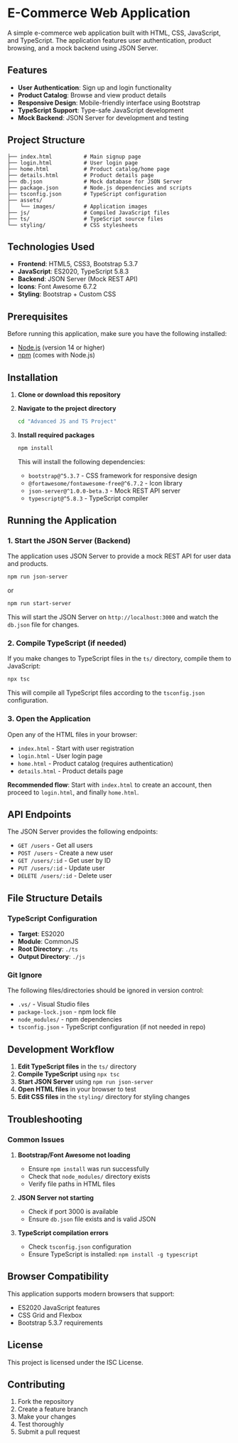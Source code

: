 # E-Commerce Web Application

A simple e-commerce web application built with HTML, CSS, JavaScript, and TypeScript. The application features user authentication, product browsing, and a mock backend using JSON Server.

## Features

- **User Authentication**: Sign up and login functionality
- **Product Catalog**: Browse and view product details
- **Responsive Design**: Mobile-friendly interface using Bootstrap
- **TypeScript Support**: Type-safe JavaScript development
- **Mock Backend**: JSON Server for development and testing

## Project Structure

```
├── index.html          # Main signup page
├── login.html          # User login page
├── home.html           # Product catalog/home page
├── details.html        # Product details page
├── db.json             # Mock database for JSON Server
├── package.json        # Node.js dependencies and scripts
├── tsconfig.json       # TypeScript configuration
├── assets/
│   └── images/         # Application images
├── js/                 # Compiled JavaScript files
├── ts/                 # TypeScript source files
└── styling/            # CSS stylesheets
```

## Technologies Used

- **Frontend**: HTML5, CSS3, Bootstrap 5.3.7
- **JavaScript**: ES2020, TypeScript 5.8.3
- **Backend**: JSON Server (Mock REST API)
- **Icons**: Font Awesome 6.7.2
- **Styling**: Bootstrap + Custom CSS

## Prerequisites

Before running this application, make sure you have the following installed:

- [Node.js](https://nodejs.org/) (version 14 or higher)
- [npm](https://www.npmjs.com/) (comes with Node.js)

## Installation

1. **Clone or download this repository**

2. **Navigate to the project directory**
   ```bash
   cd "Advanced JS and TS Project"
   ```

3. **Install required packages**
   ```bash
   npm install
   ```

   This will install the following dependencies:
   - `bootstrap@^5.3.7` - CSS framework for responsive design
   - `@fortawesome/fontawesome-free@^6.7.2` - Icon library
   - `json-server@^1.0.0-beta.3` - Mock REST API server
   - `typescript@^5.8.3` - TypeScript compiler

## Running the Application

### 1. Start the JSON Server (Backend)

The application uses JSON Server to provide a mock REST API for user data and products.

```bash
npm run json-server
```

or

```bash
npm run start-server
```

This will start the JSON Server on `http://localhost:3000` and watch the `db.json` file for changes.

### 2. Compile TypeScript (if needed)

If you make changes to TypeScript files in the `ts/` directory, compile them to JavaScript:

```bash
npx tsc
```

This will compile all TypeScript files according to the `tsconfig.json` configuration.

### 3. Open the Application

Open any of the HTML files in your browser:

- `index.html` - Start with user registration
- `login.html` - User login page
- `home.html` - Product catalog (requires authentication)
- `details.html` - Product details page

**Recommended flow**: Start with `index.html` to create an account, then proceed to `login.html`, and finally `home.html`.

## API Endpoints

The JSON Server provides the following endpoints:

- `GET /users` - Get all users
- `POST /users` - Create a new user
- `GET /users/:id` - Get user by ID
- `PUT /users/:id` - Update user
- `DELETE /users/:id` - Delete user

## File Structure Details

### TypeScript Configuration
- **Target**: ES2020
- **Module**: CommonJS
- **Root Directory**: `./ts`
- **Output Directory**: `./js`

### Git Ignore
The following files/directories should be ignored in version control:
- `.vs/` - Visual Studio files
- `package-lock.json` - npm lock file
- `node_modules/` - npm dependencies
- `tsconfig.json` - TypeScript configuration (if not needed in repo)

## Development Workflow

1. **Edit TypeScript files** in the `ts/` directory
2. **Compile TypeScript** using `npx tsc`
3. **Start JSON Server** using `npm run json-server`
4. **Open HTML files** in your browser to test
5. **Edit CSS files** in the `styling/` directory for styling changes

## Troubleshooting

### Common Issues

1. **Bootstrap/Font Awesome not loading**
   - Ensure `npm install` was run successfully
   - Check that `node_modules/` directory exists
   - Verify file paths in HTML files

2. **JSON Server not starting**
   - Check if port 3000 is available
   - Ensure `db.json` file exists and is valid JSON

3. **TypeScript compilation errors**
   - Check `tsconfig.json` configuration
   - Ensure TypeScript is installed: `npm install -g typescript`

## Browser Compatibility

This application supports modern browsers that support:
- ES2020 JavaScript features
- CSS Grid and Flexbox
- Bootstrap 5.3.7 requirements

## License

This project is licensed under the ISC License.

## Contributing

1. Fork the repository
2. Create a feature branch
3. Make your changes
4. Test thoroughly
5. Submit a pull request